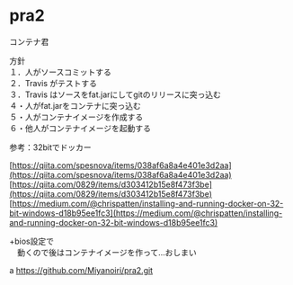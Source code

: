 # pra2
コンテナ君  

方針  
 １．人がソースコミットする  
 ２．Travis がテストする  
 ３．Travis はソースをfat.jarにしてgitのリリースに突っ込む  
 ４・人がfat.jarをコンテナに突っ込む  
 ５・人がコンテナイメージを作成する  
 ６・他人がコンテナイメージを起動する  
 
 
参考：32bitでドッカー

[https://qiita.com/spesnova/items/038af6a8a4e401e3d2aa](https://qiita.com/spesnova/items/038af6a8a4e401e3d2aa)
[https://qiita.com/0829/items/d303412b15e8f473f3be](https://qiita.com/0829/items/d303412b15e8f473f3be)
[https://medium.com/@chrispatten/installing-and-running-docker-on-32-bit-windows-d18b95ee1fc3](https://medium.com/@chrispatten/installing-and-running-docker-on-32-bit-windows-d18b95ee1fc3)


+bios設定で  
　動くので後はコンテナイメージを作って…おしまい  
  
a
https://github.com/Miyanoiri/pra2.git